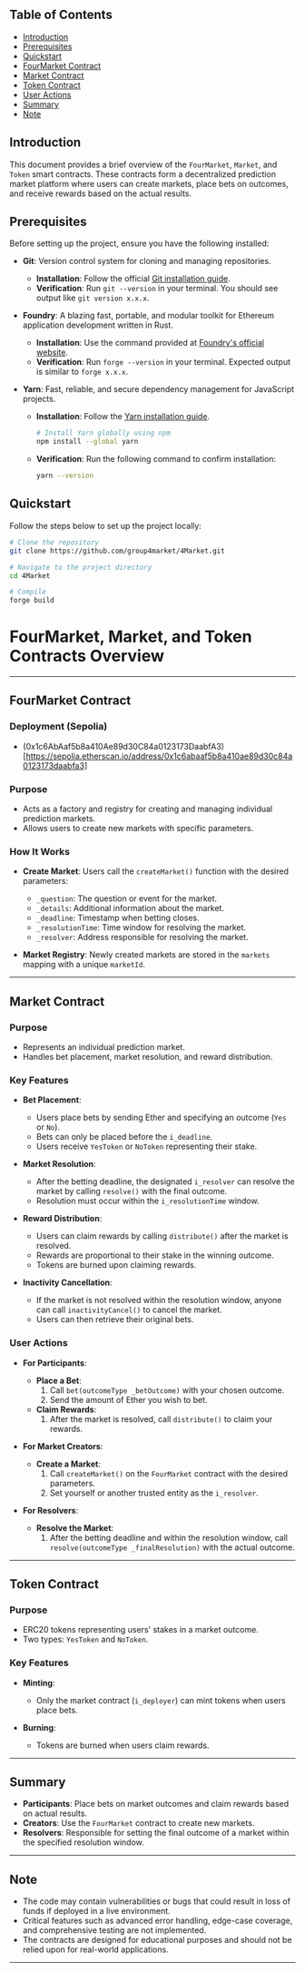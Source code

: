 ## Table of Contents

- [Introduction](#introduction)
- [Prerequisites](#prerequisites)
- [Quickstart](#quickstart)
- [FourMarket Contract](#fourmarket-contract)
- [Market Contract](#market-contract)
- [Token Contract](#token-contract)
- [User Actions](#user-actions)
- [Summary](#summary)
- [Note](#note)


## Introduction

This document provides a brief overview of the `FourMarket`, `Market`, and `Token` smart contracts. These contracts form a decentralized prediction market platform where users can create markets, place bets on outcomes, and receive rewards based on the actual results.

## Prerequisites

Before setting up the project, ensure you have the following installed:

- **Git**: Version control system for cloning and managing repositories.
  - **Installation**: Follow the official [Git installation guide](https://git-scm.com/book/en/v2/Getting-Started-Installing-Git).
  - **Verification**: Run `git --version` in your terminal. You should see output like `git version x.x.x`.

- **Foundry**: A blazing fast, portable, and modular toolkit for Ethereum application development written in Rust.
  - **Installation**: Use the command provided at [Foundry's official website](https://getfoundry.sh/).
  - **Verification**: Run `forge --version` in your terminal. Expected output is similar to `forge x.x.x`.

- **Yarn**: Fast, reliable, and secure dependency management for JavaScript projects.
  - **Installation**: Follow the [Yarn installation guide](https://yarnpkg.com/getting-started/install).
    ```bash
    # Install Yarn globally using npm
    npm install --global yarn
    ```
  - **Verification**: Run the following command to confirm installation:
    ```bash
    yarn --version
    ```


## Quickstart

Follow the steps below to set up the project locally:

```bash
# Clone the repository
git clone https://github.com/group4market/4Market.git

# Navigate to the project directory
cd 4Market

# Compile
forge build
```

# FourMarket, Market, and Token Contracts Overview

---

## FourMarket Contract

### Deployment (Sepolia)
- (0x1c6AbAaf5b8a410Ae89d30C84a0123173DaabfA3)[https://sepolia.etherscan.io/address/0x1c6abaaf5b8a410ae89d30c84a0123173daabfa3]

### Purpose

- Acts as a factory and registry for creating and managing individual prediction markets.
- Allows users to create new markets with specific parameters.

### How It Works

- **Create Market**: Users call the `createMarket()` function with the desired parameters:
  - `_question`: The question or event for the market.
  - `_details`: Additional information about the market.
  - `_deadline`: Timestamp when betting closes.
  - `_resolutionTime`: Time window for resolving the market.
  - `_resolver`: Address responsible for resolving the market.

- **Market Registry**: Newly created markets are stored in the `markets` mapping with a unique `marketId`.

---

## Market Contract

### Purpose

- Represents an individual prediction market.
- Handles bet placement, market resolution, and reward distribution.

### Key Features

- **Bet Placement**:
  - Users place bets by sending Ether and specifying an outcome (`Yes` or `No`).
  - Bets can only be placed before the `i_deadline`.
  - Users receive `YesToken` or `NoToken` representing their stake.

- **Market Resolution**:
  - After the betting deadline, the designated `i_resolver` can resolve the market by calling `resolve()` with the final outcome.
  - Resolution must occur within the `i_resolutionTime` window.

- **Reward Distribution**:
  - Users can claim rewards by calling `distribute()` after the market is resolved.
  - Rewards are proportional to their stake in the winning outcome.
  - Tokens are burned upon claiming rewards.

- **Inactivity Cancellation**:
  - If the market is not resolved within the resolution window, anyone can call `inactivityCancel()` to cancel the market.
  - Users can then retrieve their original bets.

### User Actions

- **For Participants**:
  - **Place a Bet**:
    1. Call `bet(outcomeType _betOutcome)` with your chosen outcome.
    2. Send the amount of Ether you wish to bet.
  - **Claim Rewards**:
    1. After the market is resolved, call `distribute()` to claim your rewards.

- **For Market Creators**:
  - **Create a Market**:
    1. Call `createMarket()` on the `FourMarket` contract with the desired parameters.
    2. Set yourself or another trusted entity as the `i_resolver`.

- **For Resolvers**:
  - **Resolve the Market**:
    1. After the betting deadline and within the resolution window, call `resolve(outcomeType _finalResolution)` with the actual outcome.

---

## Token Contract

### Purpose

- ERC20 tokens representing users' stakes in a market outcome.
- Two types: `YesToken` and `NoToken`.

### Key Features

- **Minting**:
  - Only the market contract (`i_deployer`) can mint tokens when users place bets.

- **Burning**:
  - Tokens are burned when users claim rewards.

---

## Summary

- **Participants**: Place bets on market outcomes and claim rewards based on actual results.
- **Creators**: Use the `FourMarket` contract to create new markets.
- **Resolvers**: Responsible for setting the final outcome of a market within the specified resolution window.

---

## Note

- The code may contain vulnerabilities or bugs that could result in loss of funds if deployed in a live environment.
- Critical features such as advanced error handling, edge-case coverage, and comprehensive testing are not implemented.
- The contracts are designed for educational purposes and should not be relied upon for real-world applications.

---
